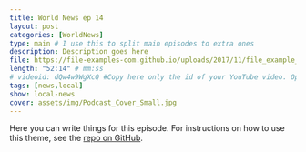 ```yaml
---
title: World News ep 14
layout: post
categories: [WorldNews]
type: main # I use this to split main episodes to extra ones
description: Description goes here
file: https://file-examples-com.github.io/uploads/2017/11/file_example_MP3_700KB.mp3 #Link to your .mp3 file
length: "52:14" # mm:ss
# videoid: dQw4w9WgXcQ #Copy here only the id of your YouTube video. Optional
tags: [news,local]
show: local-news
cover: assets/img/Podcast_Cover_Small.jpg
---
```


Here you can write things for this episode.
For instructions on how to use this theme, see the [repo on GitHub](https://github.com/PandaSekh/Jekyll-Podcaster).